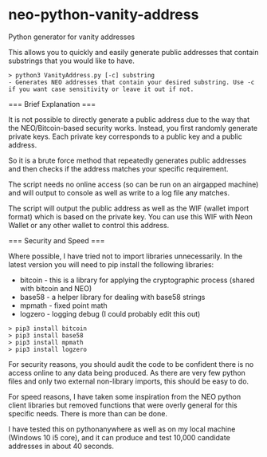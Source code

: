 # neo-python-vanity-address
Python generator for vanity addresses

This allows you to quickly and easily generate public addresses that contain substrings that you would like to have.

```
> python3 VanityAddress.py [-c] substring
- Generates NEO addresses that contain your desired substring. Use -c if you want case sensitivity or leave it out if not.
```

=== Brief Explanation ===

It is not possible to directly generate a public address due to the way that the NEO/Bitcoin-based security works. Instead, you first randomly generate private keys. Each private key corresponds to a public key and a public address.

So it is a brute force method that repeatedly generates public addresses and then checks if the address matches your specific requirement.

The script needs no online access (so can be run on an airgapped machine) and will output to console as well as write to a log file any matches.

The script will output the public address as well as the WIF (wallet import format) which is based on the private key. You can use this WIF with Neon Wallet or any other wallet to control this address.

=== Security and Speed ===

Where possible, I have tried not to import libraries unnecessarily. In the latest version you will need to pip install the following libraries:
- bitcoin - this is a library for applying the cryptographic process (shared with bitcoin and NEO)
- base58 - a helper library for dealing with base58 strings
- mpmath - fixed point math
- logzero - logging debug (I could probably edit this out)

```
> pip3 install bitcoin
> pip3 install base58
> pip3 install mpmath
> pip3 install logzero
```

For security reasons, you should audit the code to be confident there is no access online to any data being produced. As there are very few python files and only two external non-library imports, this should be easy to do.

For speed reasons, I have taken some inspiration from the NEO python client libraries but removed functions that were overly general for this specific needs. There is more than can be done.

I have tested this on pythonanywhere as well as on my local machine (Windows 10 i5 core), and it can produce and test 10,000 candidate addresses in about 40 seconds.
